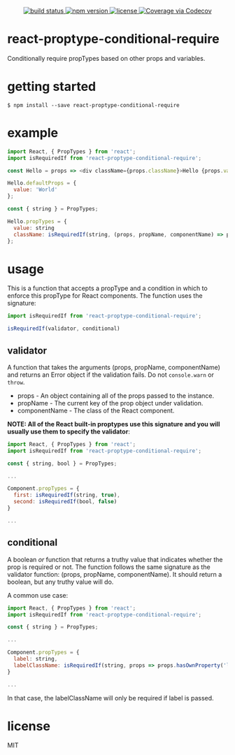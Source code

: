 <p align="center">
  <a href="https://travis-ci.org/evcohen/react-proptype-conditional-require">
    <img src="https://api.travis-ci.org/evcohen/react-proptype-conditional-require.svg?branch=master"
         alt="build status">
  </a>
  <a href="https://npmjs.org/package/react-proptype-conditional-require">
    <img src="https://img.shields.io/npm/v/react-proptype-conditional-require.svg"
         alt="npm version">
  </a>
  <a href="https://github.com/evcohen/react-proptype-conditional-require/blob/master/LICENSE.md">
    <img src="https://img.shields.io/npm/l/react-proptype-conditional-require.svg"
         alt="license">
  </a>
  <a href="http://codecov.io/github/evcohen/react-proptype-conditional-require?branch=master">
    <img src="http://codecov.io/github/evcohen/react-proptype-conditional-require/coverage.svg?branch=master" alt="Coverage via Codecov" />
  </a>
</p>

# react-proptype-conditional-require

Conditionally require propTypes based on other props and variables.

# getting started

```
$ npm install --save react-proptype-conditional-require
```

# example

``` js
import React, { PropTypes } from 'react';
import isRequiredIf from 'react-proptype-conditional-require';

const Hello = props => <div className={props.className}>Hello {props.value}!</div>;

Hello.defaultProps = {
  value: 'World'
};

const { string } = PropTypes;

Hello.propTypes = {
  value: string
  className: isRequiredIf(string, (props, propName, componentName) => props.hasOwnProperty('value'))
};
```

# usage

This is a function that accepts a propType and a condition in which to enforce this propType for React components. The function uses the signature:

```js
import isRequiredIf from 'react-proptype-conditional-require';

isRequiredIf(validator, conditional)
```

## validator
A function that takes the arguments (props, propName, componentName) and returns an Error object if the validation fails. Do not `console.warn` or `throw`.
  - props - An object containing all of the props passed to the instance.
  - propName - The current key of the prop object under validation.
  - componentName - The class of the React component.

**NOTE: All of the React built-in proptypes use this signature and you will usually use them to specify the validator**:

```js
import React, { PropTypes } from 'react';
import isRequiredIf from 'react-proptype-conditional-require';

const { string, bool } = PropTypes;

...

Component.propTypes = {
  first: isRequiredIf(string, true),
  second: isRequiredIf(bool, false)
}

...
```

## conditional
A boolean *or* function that returns a truthy value that indicates whether the prop is required or not. The function follows the same signature as the validator function: (props, propName, componentName). It should return a boolean, but any truthy value will do.

A common use case:

```js
import React, { PropTypes } from 'react';
import isRequiredIf from 'react-proptype-conditional-require';

const { string } = PropTypes;

...

Component.propTypes = {
  label: string,
  labelClassName: isRequiredIf(string, props => props.hasOwnProperty('label'));
}

...
```

In that case, the labelClassName will only be required if label is passed.

# license
MIT